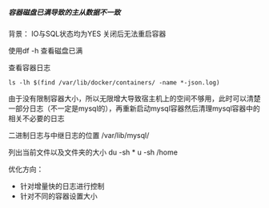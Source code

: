 ##### 容器磁盘已满导致的主从数据不一致
背景：
IO与SQL状态均为YES
关闭后无法重启容器

使用df -h 查看磁盘已满

查看容器日志
```
ls -lh $(find /var/lib/docker/containers/ -name *-json.log)
```
由于没有限制容器大小，所以无限增大导致宿主机上的空间不够用，此时可以清楚一部分日志（不一定是mysql的），再重新启动mysql容器然后清理mysql容器中的相关不必要的日志


二进制日志与中继日志的位置
/var/lib/mysql/

列出当前文件以及文件夹的大小
du -sh *
u -sh /home



优化方向：
- 针对增量快的日志进行控制
- 针对不同的容器设置大小
